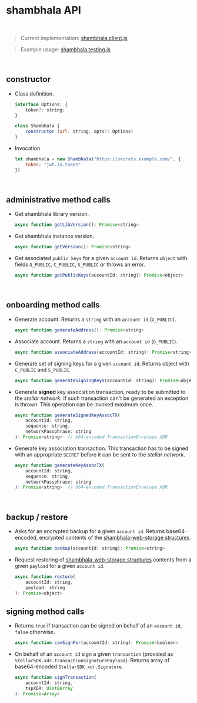 # shambhala API

<br />




> Current implementation: [shambhala.client.js][shambhalaclient]

> Example usage: [shambhala.testing.js][shambhalatesting]

<br />




## constructor

* Class definition.

    ```javascript
    interface Options: {
        token?: string;
    }

    class Shambhala {
        constructor (url: string, opts?: Options)
    }
    ```


* Invocation.

    ```javascript
    let shambhala = new Shambhala("https://secrets.example.com/", {
        token: "jwt.io.token"
    })
    ```

<br />




## administrative method calls

* Get shambhala library version.

    ```javascript
    async function getLibVersion(): Promise<string>
    ```


* Get shambhala instance version.

    ```javascript
    async function getVersion(): Promise<string>
    ```


* Get associated `public keys` for a given `account id`. Returns `object`
    with fields `G_PUBLIC`, `C_PUBLIC`, `S_PUBLIC` or throws an error.

    ```javascript
    async function getPublicKeys(accountId: string): Promise<object>
    ```

<br />




## onboarding method calls

* Generate account. Returns a `string` with an `account id` (`G_PUBLIC`).

    ```javascript
    async function generateAddress(): Promise<string>
    ```


* Associate account. Returns a `string` with an `account id` (`G_PUBLIC`).

    ```javascript
    async function associateAddress(accountId: string): Promise<string>
    ```


* Generate set of signing keys for a given `account id`. Returns object
    with `C_PUBLIC` and `S_PUBLIC`.

    ```javascript
    async function generateSigningKeys(accountId: string): Promise<object>
    ```


* Generate **signed** key association transaction, ready to be submitted
    to the _stellar network_. If such transaction can't be generated
    an exception is thrown. This operation can be invoked maximum once.

    ```javascript
    async function generateSignedKeyAssocTX(
        accountId: string,
        sequence: string,
        networkPassphrase: string
    ): Promise<string>  // b64-encoded TransactionEnvelope XDR
    ```


* Generate key association transaction. This transaction has to be signed
    with an appropriate `SECRET` before it can be sent
    to the _stellar network_.

    ```javascript
    async function generateKeyAssocTX(
        accountId: string,
        sequence: string,
        networkPassphrase: string
    ): Promise<string>  // b64-encoded TransactionEnvelope XDR
    ```

<br />




## backup / restore

* Asks for an encrypted backup for a given `account id`. Returns
    base64-encoded, encrypted contents of the
    [shambhala-web-storage structures][shambhalafrontenddata].

    ```javascript
    async function backup(accountId: string): Promise<string>
    ```


* Request restoring of [shambhala-web-storage structures][shambhalafrontenddata]
    contents from a given `payload` for a given `account id`.

    ```javascript
    async function restore(
        accountId: string,
        payload: string
    ): Promise<object>
    ```




## signing method calls

* Returns `true` if transaction can be signed on behalf of an `account id`,
    `false` otherwise.

    ```javascript
    async function canSignFor(accountId: string): Promise<boolean>
    ```


* On behalf of an `account id` sign a given `transaction` (provided as
    `StellarSDK.xdr.TransactionSignaturePayload`). Returns array of
    base64-encoded `StellarSDK.xdr.Signature`.

    ```javascript
    async function signTransaction(
        accountId: string,
        tspXDR: Uint8Array
    ): Promise<Array>
    ```




[shambhalaclient]: ../src/lib/shambhala.client.js
[shambhalatesting]: ../src/lib/shambhala.testing.js
[shambhalafrontenddata]: ../doc/03.datatypes.md#frontend-web-storage
